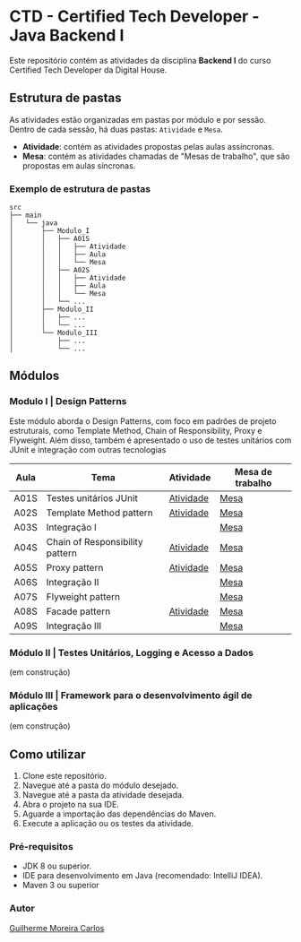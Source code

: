 # CTD - Certified Tech Developer - Java Backend I

Este repositório contém as atividades da disciplina **Backend I** do curso Certified Tech Developer da Digital House.

## Estrutura de pastas

As atividades estão organizadas em pastas por módulo e por sessão. Dentro de cada sessão, há duas pastas: `Atividade` e `Mesa`.

-   **Atividade**: contém as atividades propostas pelas aulas assíncronas.
-   **Mesa**: contém as atividades chamadas de "Mesas de trabalho", que são propostas em aulas síncronas.

### Exemplo de estrutura de pastas

```
src
├── main
│   └── java
│       ├── Modulo_I
│       │   ├── A01S
│       │   │   ├── Atividade
│       │   │   ├── Aula
│       │   │   └── Mesa
│       │   ├── A02S
│       │   │   ├── Atividade
│       │   │   ├── Aula
│       │   │   └── Mesa
│       │   └── ...
│       ├── Modulo_II
│       │   ├── ...
│       │   └── ...
│       └── Modulo_III
│           ├── ...
│           └── ...
```

## Módulos

### Modulo I | Design Patterns

Este módulo aborda o Design Patterns, com foco em padrões de projeto estruturais, como Template Method, Chain of Responsibility, Proxy e Flyweight. Além disso, também é apresentado o uso de testes unitários com JUnit e integração com outras tecnologias

| Aula | Tema | Atividade | Mesa de trabalho |
|------|------|-----------|------------------|
| A01S | Testes unitários JUnit | [Atividade](src/main/java/Modulo_I/A01S/Atividade) | [Mesa](src/main/java/Modulo_I/A01S/Mesa) |
| A02S | Template Method pattern | [Atividade](src/main/java/Modulo_I/A02S/Atividade) | [Mesa](src/main/java/Modulo_I/A02S/Mesa) |
| A03S | Integração I |  | [Mesa](src/main/java/Modulo_I/A03S/Mesa) |
| A04S | Chain of Responsibility pattern | [Atividade](src/main/java/Modulo_I/A04S/Atividade) | [Mesa](src/main/java/Modulo_I/A04S/Mesa) |
| A05S | Proxy pattern | [Atividade](src/main/java/Modulo_I/A05S/Atividade) | [Mesa](src/main/java/Modulo_I/A05S/Mesa) |
| A06S | Integração II |  | [Mesa](src/main/java/Modulo_I/A06S/Mesa) |
| A07S | Flyweight pattern |  | [Mesa](src/main/java/Modulo_I/A07S/Mesa) |
| A08S | Facade pattern | [Atividade](src/main/java/Modulo_I/A08S/Atividade) | [Mesa](src/main/java/Modulo_I/A08S/Mesa) |
| A09S | Integração III |  | [Mesa](src/main/java/Modulo_I/A09S/Mesa) |

### Módulo II | Testes Unitários, Logging e Acesso a Dados

(em construção)

### Módulo III | Framework para o desenvolvimento ágil de aplicações

(em construção)


## Como utilizar

1.  Clone este repositório.
2.  Navegue até a pasta do módulo desejado.
3.  Navegue até a pasta da atividade desejada.
4.  Abra o projeto na sua IDE.
5.  Aguarde a importação das dependências do Maven.
6.  Execute a aplicação ou os testes da atividade.

### Pré-requisitos

-   JDK 8 ou superior.
-   IDE para desenvolvimento em Java (recomendado: IntelliJ IDEA).
-   Maven 3 ou superior

### Autor

[Guilherme Moreira Carlos](https://github.com/GuiMoreiraC)

